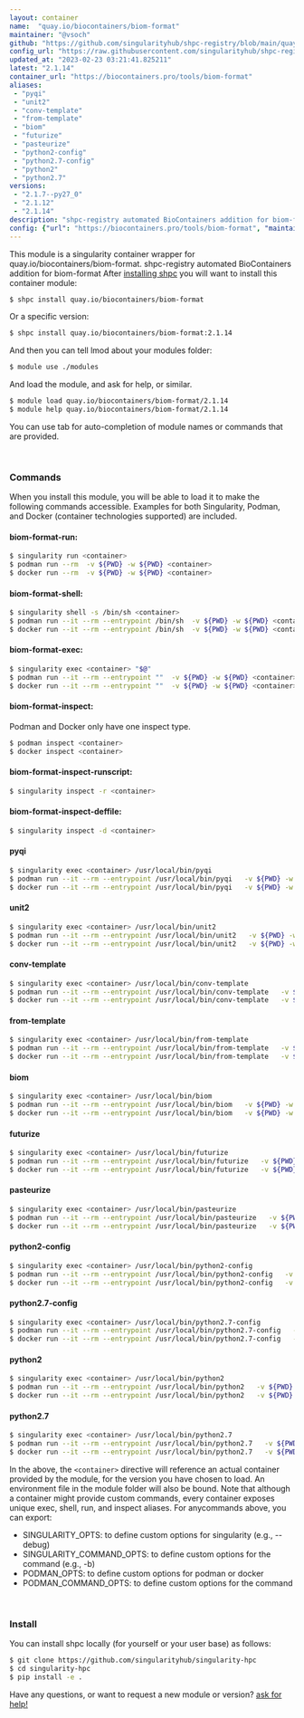 ```yaml
---
layout: container
name:  "quay.io/biocontainers/biom-format"
maintainer: "@vsoch"
github: "https://github.com/singularityhub/shpc-registry/blob/main/quay.io/biocontainers/biom-format/container.yaml"
config_url: "https://raw.githubusercontent.com/singularityhub/shpc-registry/main/quay.io/biocontainers/biom-format/container.yaml"
updated_at: "2023-02-23 03:21:41.825211"
latest: "2.1.14"
container_url: "https://biocontainers.pro/tools/biom-format"
aliases:
 - "pyqi"
 - "unit2"
 - "conv-template"
 - "from-template"
 - "biom"
 - "futurize"
 - "pasteurize"
 - "python2-config"
 - "python2.7-config"
 - "python2"
 - "python2.7"
versions:
 - "2.1.7--py27_0"
 - "2.1.12"
 - "2.1.14"
description: "shpc-registry automated BioContainers addition for biom-format"
config: {"url": "https://biocontainers.pro/tools/biom-format", "maintainer": "@vsoch", "description": "shpc-registry automated BioContainers addition for biom-format", "latest": {"2.1.14": "sha256:49a81ddb5aedb5be7cb77509ec360075c4c2371e768a53cf52fbf8f7f0e41452"}, "tags": {"2.1.7--py27_0": "sha256:26f1d5f7fdbe14881c73b0c8530e772e616c7684a4d8b7d1031860646286551c", "2.1.12": "sha256:b958db2587da58dd22a2e08e09c0207b3625091ca5555a855e77ee18b915c5c2", "2.1.14": "sha256:49a81ddb5aedb5be7cb77509ec360075c4c2371e768a53cf52fbf8f7f0e41452"}, "docker": "quay.io/biocontainers/biom-format", "aliases": {"pyqi": "/usr/local/bin/pyqi", "unit2": "/usr/local/bin/unit2", "conv-template": "/usr/local/bin/conv-template", "from-template": "/usr/local/bin/from-template", "biom": "/usr/local/bin/biom", "futurize": "/usr/local/bin/futurize", "pasteurize": "/usr/local/bin/pasteurize", "python2-config": "/usr/local/bin/python2-config", "python2.7-config": "/usr/local/bin/python2.7-config", "python2": "/usr/local/bin/python2", "python2.7": "/usr/local/bin/python2.7"}}
---
```


This module is a singularity container wrapper for quay.io/biocontainers/biom-format.
shpc-registry automated BioContainers addition for biom-format
After [installing shpc](#install) you will want to install this container module:


```bash
$ shpc install quay.io/biocontainers/biom-format
```

Or a specific version:

```bash
$ shpc install quay.io/biocontainers/biom-format:2.1.14
```

And then you can tell lmod about your modules folder:

```bash
$ module use ./modules
```

And load the module, and ask for help, or similar.

```bash
$ module load quay.io/biocontainers/biom-format/2.1.14
$ module help quay.io/biocontainers/biom-format/2.1.14
```

You can use tab for auto-completion of module names or commands that are provided.

<br>

### Commands

When you install this module, you will be able to load it to make the following commands accessible.
Examples for both Singularity, Podman, and Docker (container technologies supported) are included.

#### biom-format-run:

```bash
$ singularity run <container>
$ podman run --rm  -v ${PWD} -w ${PWD} <container>
$ docker run --rm  -v ${PWD} -w ${PWD} <container>
```

#### biom-format-shell:

```bash
$ singularity shell -s /bin/sh <container>
$ podman run --it --rm --entrypoint /bin/sh  -v ${PWD} -w ${PWD} <container>
$ docker run --it --rm --entrypoint /bin/sh  -v ${PWD} -w ${PWD} <container>
```

#### biom-format-exec:

```bash
$ singularity exec <container> "$@"
$ podman run --it --rm --entrypoint ""  -v ${PWD} -w ${PWD} <container> "$@"
$ docker run --it --rm --entrypoint ""  -v ${PWD} -w ${PWD} <container> "$@"
```

#### biom-format-inspect:

Podman and Docker only have one inspect type.

```bash
$ podman inspect <container>
$ docker inspect <container>
```

#### biom-format-inspect-runscript:

```bash
$ singularity inspect -r <container>
```

#### biom-format-inspect-deffile:

```bash
$ singularity inspect -d <container>
```


#### pyqi

```bash
$ singularity exec <container> /usr/local/bin/pyqi
$ podman run --it --rm --entrypoint /usr/local/bin/pyqi   -v ${PWD} -w ${PWD} <container> -c " $@"
$ docker run --it --rm --entrypoint /usr/local/bin/pyqi   -v ${PWD} -w ${PWD} <container> -c " $@"
```


#### unit2

```bash
$ singularity exec <container> /usr/local/bin/unit2
$ podman run --it --rm --entrypoint /usr/local/bin/unit2   -v ${PWD} -w ${PWD} <container> -c " $@"
$ docker run --it --rm --entrypoint /usr/local/bin/unit2   -v ${PWD} -w ${PWD} <container> -c " $@"
```


#### conv-template

```bash
$ singularity exec <container> /usr/local/bin/conv-template
$ podman run --it --rm --entrypoint /usr/local/bin/conv-template   -v ${PWD} -w ${PWD} <container> -c " $@"
$ docker run --it --rm --entrypoint /usr/local/bin/conv-template   -v ${PWD} -w ${PWD} <container> -c " $@"
```


#### from-template

```bash
$ singularity exec <container> /usr/local/bin/from-template
$ podman run --it --rm --entrypoint /usr/local/bin/from-template   -v ${PWD} -w ${PWD} <container> -c " $@"
$ docker run --it --rm --entrypoint /usr/local/bin/from-template   -v ${PWD} -w ${PWD} <container> -c " $@"
```


#### biom

```bash
$ singularity exec <container> /usr/local/bin/biom
$ podman run --it --rm --entrypoint /usr/local/bin/biom   -v ${PWD} -w ${PWD} <container> -c " $@"
$ docker run --it --rm --entrypoint /usr/local/bin/biom   -v ${PWD} -w ${PWD} <container> -c " $@"
```


#### futurize

```bash
$ singularity exec <container> /usr/local/bin/futurize
$ podman run --it --rm --entrypoint /usr/local/bin/futurize   -v ${PWD} -w ${PWD} <container> -c " $@"
$ docker run --it --rm --entrypoint /usr/local/bin/futurize   -v ${PWD} -w ${PWD} <container> -c " $@"
```


#### pasteurize

```bash
$ singularity exec <container> /usr/local/bin/pasteurize
$ podman run --it --rm --entrypoint /usr/local/bin/pasteurize   -v ${PWD} -w ${PWD} <container> -c " $@"
$ docker run --it --rm --entrypoint /usr/local/bin/pasteurize   -v ${PWD} -w ${PWD} <container> -c " $@"
```


#### python2-config

```bash
$ singularity exec <container> /usr/local/bin/python2-config
$ podman run --it --rm --entrypoint /usr/local/bin/python2-config   -v ${PWD} -w ${PWD} <container> -c " $@"
$ docker run --it --rm --entrypoint /usr/local/bin/python2-config   -v ${PWD} -w ${PWD} <container> -c " $@"
```


#### python2.7-config

```bash
$ singularity exec <container> /usr/local/bin/python2.7-config
$ podman run --it --rm --entrypoint /usr/local/bin/python2.7-config   -v ${PWD} -w ${PWD} <container> -c " $@"
$ docker run --it --rm --entrypoint /usr/local/bin/python2.7-config   -v ${PWD} -w ${PWD} <container> -c " $@"
```


#### python2

```bash
$ singularity exec <container> /usr/local/bin/python2
$ podman run --it --rm --entrypoint /usr/local/bin/python2   -v ${PWD} -w ${PWD} <container> -c " $@"
$ docker run --it --rm --entrypoint /usr/local/bin/python2   -v ${PWD} -w ${PWD} <container> -c " $@"
```


#### python2.7

```bash
$ singularity exec <container> /usr/local/bin/python2.7
$ podman run --it --rm --entrypoint /usr/local/bin/python2.7   -v ${PWD} -w ${PWD} <container> -c " $@"
$ docker run --it --rm --entrypoint /usr/local/bin/python2.7   -v ${PWD} -w ${PWD} <container> -c " $@"
```



In the above, the `<container>` directive will reference an actual container provided
by the module, for the version you have chosen to load. An environment file in the
module folder will also be bound. Note that although a container
might provide custom commands, every container exposes unique exec, shell, run, and
inspect aliases. For anycommands above, you can export:

 - SINGULARITY_OPTS: to define custom options for singularity (e.g., --debug)
 - SINGULARITY_COMMAND_OPTS: to define custom options for the command (e.g., -b)
 - PODMAN_OPTS: to define custom options for podman or docker
 - PODMAN_COMMAND_OPTS: to define custom options for the command

<br>

### Install

You can install shpc locally (for yourself or your user base) as follows:

```bash
$ git clone https://github.com/singularityhub/singularity-hpc
$ cd singularity-hpc
$ pip install -e .
```

Have any questions, or want to request a new module or version? [ask for help!](https://github.com/singularityhub/singularity-hpc/issues)